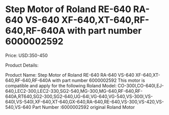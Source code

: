# Step Motor of Roland RE-640 RA-640 VS-640 XF-640,XT-640,RF-640,RF-640A with part number 6000002592

Price: USD:350-450

Product Details:

Product Name:
Step Motor of Roland RE-640 RA-640 VS-640 XF-640,XT-640,RF-640,RF-640A with part number
6000002592
This motor is compatible and apply for the following Roland Model:
CO-300I,CO-640I,EJ-640,LEC2-300,LEC2-330,SG2-540,MG-300,MG-640,RF-640,RF-640A,RT640,SG2-300,SG2-640,UG-64I,VG-640,VG-540,VS-300I,VS-640I,VS-540I,XF-640,XT-640,GX-640,RA-640,RE-640,VS-300,VS-420,VS-540,VS-640
Part Number :6000002592
original Roland Motor
